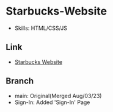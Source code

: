 # Starbucks-Website

- Skills: HTML/CSS/JS

## Link

- [Starbucks Website](https://devkonis-overwatch.netlify.app/)

## Branch

- main: Original(Merged Aug/03/23)
- Sign-In: Added 'Sign-In' Page
